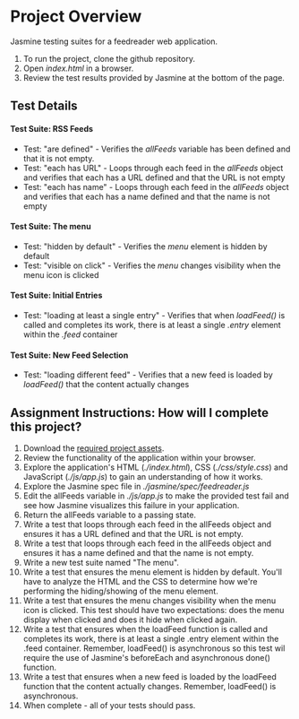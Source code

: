 # Project Overview

Jasmine testing suites for a feedreader web application.

1. To run the project, clone the github repository.
2. Open *index.html* in a browser.
3. Review the test results provided by Jasmine at the bottom of the page.

## Test Details
#### Test Suite: RSS Feeds
* Test: "are defined" - Verifies the *allFeeds* variable has been defined and that it is not empty. 
* Test: "each has URL" - Loops through each feed in the *allFeeds* object and verifies that each has a URL defined and that the URL is not empty
* Test: "each has name" - Loops through each feed in the *allFeeds* object and verifies that each has a name defined and that the name is not empty

#### Test Suite: The menu
* Test: "hidden by default" - Verifies the *menu* element is hidden by default
* Test: "visible on click" - Verifies the *menu* changes visibility when the menu icon is clicked

#### Test Suite: Initial Entries
* Test: "loading at least a single entry" - Verifies that when *loadFeed()* is called and completes its work, there is at least a single *.entry* element within the *.feed* container

#### Test Suite: New Feed Selection
* Test: "loading different feed" - Verifies that a new feed is loaded by *loadFeed()* that the content actually changes

## Assignment Instructions: How will I complete this project?

1. Download the [required project assets](http://github.com/udacity/frontend-nanodegree-feedreader).
2. Review the functionality of the application within your browser.
3. Explore the application's HTML (*./index.html*), CSS (*./css/style.css*) and JavaScript (*./js/app.js*) to gain an understanding of how it works.
4. Explore the Jasmine spec file in *./jasmine/spec/feedreader.js*
5. Edit the allFeeds variable in *./js/app.js* to make the provided test fail and see how Jasmine visualizes this failure in your application.
6. Return the allFeeds variable to a passing state.
7. Write a test that loops through each feed in the allFeeds object and ensures it has a URL defined and that the URL is not empty.
8. Write a test that loops through each feed in the allFeeds object and ensures it has a name defined and that the name is not empty.
9. Write a new test suite named "The menu".
10. Write a test that ensures the menu element is hidden by default. You'll have to analyze the HTML and the CSS to determine how we're performing the hiding/showing of the menu element.
11. Write a test that ensures the menu changes visibility when the menu icon is clicked. This test should have two expectations: does the menu display when clicked and does it hide when clicked again.
12. Write a test that ensures when the loadFeed function is called and completes its work, there is at least a single .entry element within the .feed container. Remember, loadFeed() is asynchronous so this test wil require the use of Jasmine's beforeEach and asynchronous done() function.
13. Write a test that ensures when a new feed is loaded by the loadFeed function that the content actually changes. Remember, loadFeed() is asynchronous.
14. When complete - all of your tests should pass.

